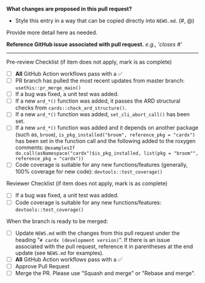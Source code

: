 **What changes are proposed in this pull request?**
* Style this entry in a way that can be copied directly into `NEWS.md`. (#<issue number>, @<username>)

Provide more detail here as needed.

**Reference GitHub issue associated with pull request.** _e.g., 'closes #<issue number>'_


--------------------------------------------------------------------------------

Pre-review Checklist (if item does not apply, mark is as complete)
- [ ] **All** GitHub Action workflows pass with a :white_check_mark:
- [ ] PR branch has pulled the most recent updates from master branch: `usethis::pr_merge_main()`
- [ ] If a bug was fixed, a unit test was added.
- [ ] If a new `ard_*()` function was added, it passes the ARD structural checks from `cards::check_ard_structure()`.
- [ ] If a new `ard_*()` function was added, `set_cli_abort_call()` has been set.
- [ ] If a new `ard_*()` function was added and it depends on another package (such as, `broom`), `is_pkg_installed("broom", reference_pkg = "cardx")` has been set in the function call and the following added to the roxygen comments: `@examplesIf do.call(asNamespace("cardx")$is_pkg_installed, list(pkg = "broom"", reference_pkg = "cardx"))`
- [ ] Code coverage is suitable for any new functions/features (generally, 100% coverage for new code): `devtools::test_coverage()`

Reviewer Checklist (if item does not apply, mark is as complete)

- [ ] If a bug was fixed, a unit test was added.
- [ ] Code coverage is suitable for any new functions/features: `devtools::test_coverage()`

When the branch is ready to be merged:
- [ ] Update `NEWS.md` with the changes from this pull request under the heading "`# cardx (development version)`". If there is an issue associated with the pull request, reference it in parentheses at the end update (see `NEWS.md` for examples).
- [ ] **All** GitHub Action workflows pass with a :white_check_mark:
- [ ] Approve Pull Request
- [ ] Merge the PR. Please use "Squash and merge" or "Rebase and merge".

